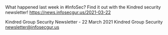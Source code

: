 What happened last week in #InfoSec? Find it out with the Kindred security newsletter!
https://news.infosecgur.us/2021-03-22

Kindred Group Security Newsletter - 22 March 2021
Kindred Group Security
newsletter@infosecgur.us
 
